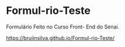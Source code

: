 # Formul-rio-Teste
Formulário Feito no Curso Front- End do Senai.

https://bruiinsilva.github.io/Formul-rio-Teste/
